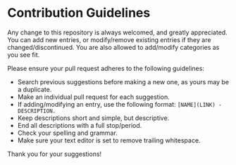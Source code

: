 # Contribution Guidelines

Any change to this repository is always welcomed, and greatly appreciated. You can add new entries, or modify/remove existing entries if they are changed/discontinued. You are also allowed to add/modify categories as you see fit.

Please ensure your pull request adheres to the following guidelines:

-   Search previous suggestions before making a new one, as yours may be a duplicate.
-   Make an individual pull request for each suggestion.
-   If adding/modifying an entry, use the following format:
    `[NAME](LINK) - DESCRIPTION.`
-   Keep descriptions short and simple, but descriptive.
-   End all descriptions with a full stop/period.
-   Check your spelling and grammar.
-   Make sure your text editor is set to remove trailing whitespace.

Thank you for your suggestions!
